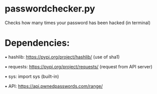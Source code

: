 # passwordchecker.py
Checks how many times your password has been hacked (in terminal)

# Dependencies:

• hashlib: https://pypi.org/project/hashlib/ (use of sha1)

• requests: https://pypi.org/project/requests/ (request from API server)

• sys: import sys (built-in)

• API: https://api.pwnedpasswords.com/range/




